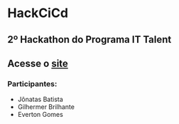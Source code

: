 # HackCiCd

## 2º Hackathon do Programa IT Talent

## Acesse o [site](https://everttongomes.github.io/HackCiCd/)

### Participantes: 

- Jônatas Batista
- Gilhermer Brilhante
- Everton Gomes
